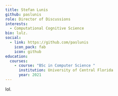 ```yaml
---
title: Stefan Lunis
github: paslunis
role: Director of Discussions
interests:
  - Computational Cognitive Science
bio: lulz.
social:
  - link: https://github.com/paslunis
    icon_pack: fab
    icon: github
education:
  courses:
    - course: "BSc in Computer Science "
      institution: University of Central Florida
      year: 2021
---
```

lol.